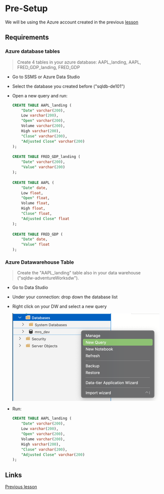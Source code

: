 # Pre-Setup

We will be using the Azure account created in the previous [lesson][prev_lesson]

## Requirements

### Azure database tables

>Create 4 tables in your azure database: AAPL_landing, AAPL, FRED_GDP_landing, FRED_GDP

* Go to SSMS or Azure Data Studio
* Select the database you created before ("sqldb-de101")
* Open a new query and run:

  ```sql
  CREATE TABLE AAPL_landing (
      "Date" varchar(200),
      Low varchar(200),
      "Open" varchar(200),
      Volume varchar(200),
      High varchar(200),
      "Close" varchar(200),
      "Adjusted Close" varchar(200)
  );

  CREATE TABLE FRED_GDP_landing (
      "Date" varchar(200),
      "Value" varchar(200)
  );

  CREATE TABLE AAPL (
      "Date" date,
      Low float,
      "Open" float,
      Volume float,
      High float,
      "Close" float,
      "Adjusted Close" float
  );

  CREATE TABLE FRED_GDP (
      "Date" date,
      "Value" float
  );
  ```

### Azure Datawarehouse Table

>Create the "AAPL_landing" table also in your data warehouse ("sqldw-adventureWorksdw").

* Go to Data Studio
* Under your connection: drop down the database list
* Right click on your DW and select a new query

  ![img](documentation_images/data_studio_db_newquery.png)

* Run:

  ```sql
  CREATE TABLE AAPL_landing (
      "Date" varchar(200),
      Low varchar(200),
      "Open" varchar(200),
      Volume varchar(200),
      High varchar(200),
      "Close" varchar(200),
      "Adjusted Close" varchar(200)
  );
  ```

## Links

[Previous lesson][prev_lesson]

[prev_lesson]: ../session_16_ELT/README.md
